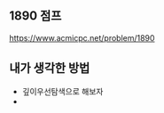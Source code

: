 ## 1890 점프

<https://www.acmicpc.net/problem/1890>

## 내가 생각한 방법

<!-- ![이미지](./img.png) -->

- 깊이우선탐색으로 해보자
-
